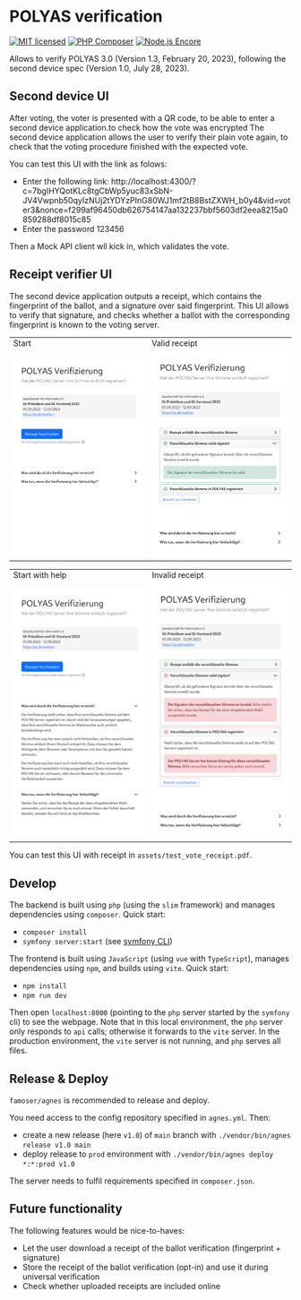# POLYAS verification

[![MIT licensed](https://img.shields.io/badge/license-MIT-blue.svg)](./LICENSE) 
[![PHP Composer](https://github.com/famoser/polyas-verification/actions/workflows/php.yml/badge.svg)](https://github.com/famoser/polyas-verification/actions/workflows/php.yml)
[![Node.js Encore](https://github.com/famoser/polyas-verification/actions/workflows/node.js.yml/badge.svg)](https://github.com/famoser/polyas-verification/actions/workflows/node.js.yml)

Allows to verify POLYAS 3.0 (Version 1.3, February 20, 2023), following the second device spec (Version 1.0, July 28, 2023). 

## Second device UI

After voting, the voter is presented with a QR code, to be able to enter a second device application.to check how the vote was encrypted 
The second device application allows the user to verify their plain vote again, to check that the voting procedure finished with the expected vote.

You can test this UI with the link as folows:
- Enter the following link: http://localhost:4300/?c=7bgIHYQotKLc8tgCbWp5yuc83xSbN-JV4Vwpnb50qyIzNUj2tYDYzPInG80WJ1mf2tB8BstZXWH_b0y4&vid=voter3&nonce=f299af96450db626754147aa132237bbf5603df2eea8215a0859288df8015c85
- Enter the password 123456

Then a Mock API client wll kick in, which validates the vote.

## Receipt verifier UI

The second device application outputs a receipt, which contains the fingerprint of the ballot, and a signature over said fingerprint. 
This UI allows to verify that signature, and checks whether a ballot with the corresponding fingerprint is known to the voting server.

<table>
    <tbody>
        <tr>
            <td>Start</td>
            <td>Valid receipt</td>
        </tr>
        <tr>
            <td><img src="assets/01_start_view.png?raw=true" alt="Screenshot Start"></td>
            <td><img src="assets/02_receipt_valid.png?raw=true" alt="Screenshot Receipt valid"></td>
        </tr>
    </tbody>
</table>

<table>
    <tbody>
        <tr>
            <td>Start with help</td>
            <td>Invalid receipt</td>
        </tr>
        <tr>
            <td><img src="assets/03_start_view_with_help.png?raw=true" alt="Screenshot Start with expanded help"></td>
            <td><img src="assets/04_receipt_invalid.png?raw=true" alt="Screenshot Receipt invalid"></td>
        </tr>
    </tbody>
</table>

You can test this UI with receipt in `assets/test_vote_receipt.pdf`.

## Develop

The backend is built using `php` (using the `slim` framework) and manages dependencies using `composer`. Quick start:
- `composer install`
- `symfony server:start` (see [symfony CLI](https://symfony.com/download))

The frontend is built using `JavaScript` (using `vue` with `TypeScript`), manages dependencies using `npm`, and builds using `vite`. Quick start:
- `npm install`
- `npm run dev`

Then open `localhost:8000` (pointing to the `php` server started by the `symfony` cli) to see the webpage. Note that in this local environment, the `php` server only responds to `api` calls; otherwise it forwards to the `vite` server. In the production environment, the `vite` server is not running, and `php` serves all files.

## Release & Deploy

`famoser/agnes` is recommended to release and deploy.

You need access to the config repository specified in `agnes.yml`. Then:
- create a new release (here `v1.0`) of `main` branch with `./vendor/bin/agnes release v1.0 main`
- deploy release to `prod` environment with `./vendor/bin/agnes deploy *:*:prod v1.0`

The server needs to fulfil requirements specified in `composer.json`.

## Future functionality

The following features would be nice-to-haves:
- Let the user download a receipt of the ballot verification (fingerprint + signature)
- Store the receipt of the ballot verification (opt-in) and use it during universal verification
- Check whether uploaded receipts are included online
